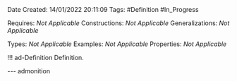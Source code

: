<br />
<br />

Date Created: 14/01/2022 20:11:09
Tags: #Definition #In_Progress

Requires: _Not Applicable_
Constructions: _Not Applicable_
Generalizations: _Not Applicable_

Types: _Not Applicable_
Examples: _Not Applicable_ 
Properties: _Not Applicable_

!!! ad-Definition Definition.



--- admonition
